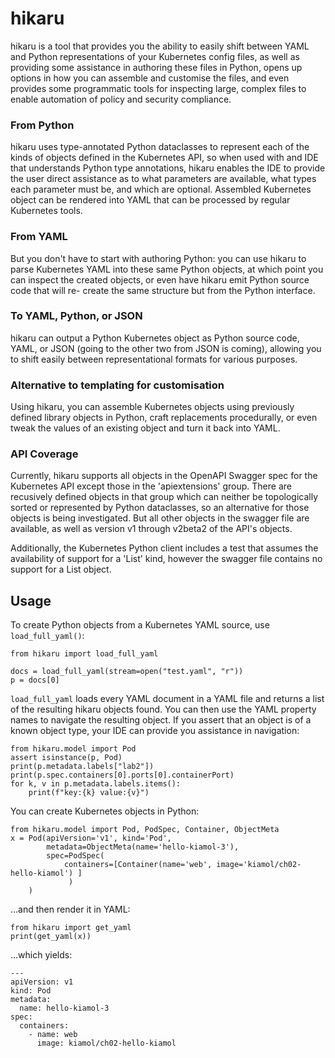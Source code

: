 # hikaru

hikaru is a tool that provides you the ability to easily shift between YAML and
Python representations of your Kubernetes config files, as well as providing some
assistance in authoring these files in Python, opens up options in how you can assemble and
customise the files, and even provides some programmatic tools for inspecting
large, complex files to enable automation of policy and security compliance.

### From Python

hikaru uses type-annotated Python dataclasses to represent each of the kinds of
objects defined in the Kubernetes API, so when used with and IDE that understands
Python type annotations, hikaru enables the IDE to provide the user direct assistance as
to what parameters are available, what types each parameter must be, and which
are optional. Assembled Kubernetes object can be rendered into YAML that can be
processed by regular Kubernetes tools.

### From YAML

But you don't have to start with authoring Python: you can use hikaru to parse
Kubernetes YAML into these same Python objects, at which point you can inspect
the created objects, or even have hikaru emit Python source code that will re-
create the same structure but from the Python interface.

### To YAML, Python, or JSON

hikaru can output a Python Kubernetes object as Python source code, YAML, or JSON
(going to the other two from JSON is coming), allowing you to shift easily
between representational formats for various purposes.

### Alternative to templating for customisation

Using hikaru, you can assemble Kubernetes objects using previously defined library
objects in Python, craft replacements procedurally, or even tweak the values of
an existing object and turn it back into YAML.

### API Coverage

Currently, hikaru supports all objects in the OpenAPI Swagger spec for the
Kubernetes API except those in the 'apiextensions' group. There are recusively
defined objects in that group which can neither be topologically sorted or
represented by Python dataclasses, so an alternative for those objects is being
investigated. But all other objects in the swagger file are available, as well
as version v1 through v2beta2 of the API's objects.

Additionally, the Kubernetes Python client includes a test that assumes the
availability of support for a 'List' kind, however the swagger file contains
no support for a List object.

## Usage

To create Python objects from a Kubernetes YAML source, use ``load_full_yaml()``:


    from hikaru import load_full_yaml
    
    docs = load_full_yaml(stream=open("test.yaml", "r"))
    p = docs[0]

``load_full_yaml`` loads every YAML document in a YAML file and returns a list
of the resulting hikaru objects found. You can then use the YAML property
names to navigate the resulting object. If you assert that an object is of a
known object type, your IDE can provide you assistance in navigation:


    from hikaru.model import Pod
    assert isinstance(p, Pod)
    print(p.metadata.labels["lab2"])
    print(p.spec.containers[0].ports[0].containerPort)
    for k, v in p.metadata.labels.items():
        print(f"key:{k} value:{v}")
        
You can create Kubernetes objects in Python:

    from hikaru.model import Pod, PodSpec, Container, ObjectMeta
    x = Pod(apiVersion='v1', kind='Pod',
            metadata=ObjectMeta(name='hello-kiamol-3'),
            spec=PodSpec(
                containers=[Container(name='web', image='kiamol/ch02-hello-kiamol') ]
                 )
        )
        
...and then render it in YAML:

    from hikaru import get_yaml
    print(get_yaml(x))

...which yields:

    ---
    apiVersion: v1
    kind: Pod
    metadata:
      name: hello-kiamol-3
    spec:
      containers:
        - name: web
          image: kiamol/ch02-hello-kiamol
